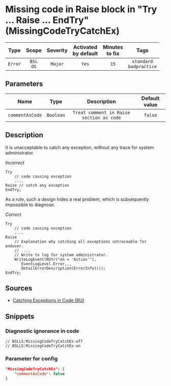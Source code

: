 # Missing code in Raise block in "Try ... Raise ... EndTry" (MissingCodeTryCatchEx)

|  Type   |        Scope        | Severity |    Activated<br>by default    |    Minutes<br>to fix    |               Tags                |
|:-------:|:-------------------:|:--------:|:-----------------------------:|:-----------------------:|:---------------------------------:|
| `Error` |    `BSL`<br>`OS`    | `Major`  |             `Yes`             |          `15`           |    `standard`<br>`badpractice`    |

## Parameters


|      Name       |   Type    |               Description                | Default value |
|:---------------:|:---------:|:----------------------------------------:|:-------------:|
| `commentAsCode` | `Boolean` | `Treat comment in Raise section as code` |    `false`    |
<!-- Блоки выше заполняются автоматически, не трогать -->
## Description

It is unacceptable to catch any exception, without any trace for system administrator.

*Incorrect*

```bsl
Try
    // code causing exception
    ....
Raise // catch any exception
EndTry;

```

As a rule, such a design hides a real problem, which is subsequently impossible to diagnose.

*Correct*

```bsl
Try
    // code causing exception
    ....
Raise
    // Explanation why catching all exceptions untraceable for enduser.
    // ....
    // Write to log for system administrator.
    WriteLogEvent(NStr("en = 'Action'"),
       EventLogLevel.Error,,,
       DetailErrorDescription(ErrorInfo()));
EndTry;
```

## Sources

* [Catching Exceptions in Code (RU)](https://its.1c.ru/db/v8std#content:499:hdoc)

## Snippets

<!-- Блоки ниже заполняются автоматически, не трогать -->
### Diagnostic ignorance in code

```bsl
// BSLLS:MissingCodeTryCatchEx-off
// BSLLS:MissingCodeTryCatchEx-on
```

### Parameter for config

```json
"MissingCodeTryCatchEx": {
    "commentAsCode": false
}
```
